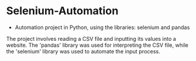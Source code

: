 # Selenium-Automation
* Automation project in Python, using the libraries: selenium and pandas

The project involves reading a CSV file and inputting its values into a website. The 'pandas' library was used for interpreting the CSV file, while the 'selenium' library was used to automate the input process.
